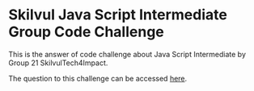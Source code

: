 # Skilvul Java Script Intermediate Group Code Challenge 

This is the answer of code challenge about Java Script Intermediate by Group 21 SkilvulTech4Impact.

The question to this challenge can be accessed [here](https://github.com/impactbyte/code-challenges/tree/master/JavaScript%20Intermediate/02-asynchronous/03-group-project).
